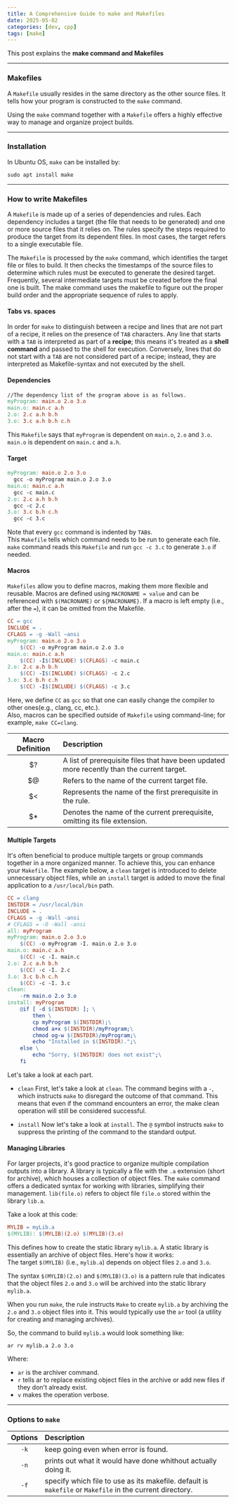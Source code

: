 ```yaml
---
title: A Comprehensive Guide to make and Makefiles
date: 2025-05-02
categories: [dev, cpp]
tags: [make]
---
```


This post explains the **make command and Makefiles**

-----------------------------------

### Makefiles

A `Makefile` usually resides in the same directory as the other source files. It tells how your program is constructed to the `make` command.

Using the `make` command together with a `Makefile` offers a highly effective way to manage and organize project builds.

-----------------------------------

### Installation

In Ubuntu OS, `make` can be installed by:

```shell
sudo apt install make
```

-----------------------------------

### How to write Makefiles

A `Makefile` is made up of a series of dependencies and rules. Each dependency includes a target (the file that needs to be generated) and one or more source files that it relies on. The rules specify the steps required to produce the target from its dependent files. In most cases, the target refers to a single executable file.

The `Makefile` is processed by the `make` command, which identifies the target file or files to build. It then checks the timestamps of the source files to determine which rules must be executed to generate the desired target. Frequently, several intermediate targets must be created before the final one is built. The make command uses the makefile to figure out the proper build order and the appropriate sequence of rules to apply.

#### Tabs vs. spaces

In order for `make` to distinguish between a recipe and lines that are not part of a recipe, it relies on the presence of `TAB` characters.
Any line that starts with a `TAB` is interpreted as part of a **recipe**; this means it's treated as a **shell command** and passed to the shell for execution. 
Conversely, lines that do not start with a `TAB` are not considered part of a recipe; instead, they are interpreted as Makefile-syntax and not executed by the shell.

#### Dependencies

```Makefile
//The dependency list of the program above is as follows.
myProgram: main.o 2.o 3.o
main.o: main.c a.h
2.o: 2.c a.h b.h
3.o: 3.c a.h b.h c.h
```

This `Makefile` says that `myProgram` is dependent on `main.o`, `2.o` and `3.o`.
`main.o` is dependent on `main.c` and `a.h`.

#### Target

```Makefile
myProgram: main.o 2.o 3.o
  gcc -o myProgram main.o 2.o 3.o
main.o: main.c a.h
  gcc -c main.c
2.o: 2.c a.h b.h
  gcc -c 2.c
3.o: 3.c b.h c.h
  gcc -c 3.c
```
Note that every `gcc` command is indented by `TAB`s.  
This `Makefile` tells which command needs to be run to generate each file.  
`make` command reads this `Makefile` and run `gcc -c 3.c` to generate `3.o` if needed.  

#### Macros

`Makefiles` allow you to define macros, making them more flexible and reusable. Macros are defined using `MACRONAME = value` and can be referenced with `$(MACRONAME)` or `${MACRONAME}`. If a macro is left empty (i.e., after the `=`), it can be omitted from the Makefile.

```Makefile
CC = gcc
INCLUDE = .
CFLAGS = -g -Wall –ansi
myProgram: main.o 2.o 3.o
    $(CC) -o myProgram main.o 2.o 3.o
main.o: main.c a.h
    $(CC) -I$(INCLUDE) $(CFLAGS) -c main.c
2.o: 2.c a.h b.h
    $(CC) -I$(INCLUDE) $(CFLAGS) -c 2.c
3.o: 3.c b.h c.h
    $(CC) -I$(INCLUDE) $(CFLAGS) -c 3.c
```

Here, we define `CC` as `gcc` so that one can easily change the compiler to other ones(e.g., clang, cc, etc.).  
Also, macros can be specified outside of `Makefile` using command-line; for example, `make CC=clang`.  

| Macro Definition  | Description                                                                               |
| :-:               | :-                                                                                        |
| $?                | A list of prerequisite files that have been updated more recently than the current target.|
| $@                | Refers to the name of the current target file.                                            |
| $<                | Represents the name of the first prerequisite in the rule.                                |
| $*                | Denotes the name of the current prerequisite, omitting its file extension.                |

#### Multiple Targets

It's often beneficial to produce multiple targets or group commands together in a more organized manner. To achieve this, you can enhance your `Makefile`. The example below, a `clean` target is introduced to delete unnecessary object files, while an `install` target is added to move the final application to a `/usr/local/bin` path.

```Makefile
CC = clang 
INSTDIR = /usr/local/bin
INCLUDE = .
CFLAGS = -g -Wall -ansi
# CFLAGS = -O -Wall -ansi
all: myProgram
myProgram: main.o 2.o 3.o
    $(CC) -o myProgram -I. main.o 2.o 3.o
main.o: main.c a.h
    $(CC) -c -I. main.c
2.o: 2.c a.h b.h
    $(CC) -c -I. 2.c
3.o: 3.c b.h c.h
    $(CC) -c -I. 3.c
clean:
    -rm main.o 2.o 3.o
install: myProgram
    @if [ -d $(INSTDIR) ]; \
        then \
        cp myProgram $(INSTDIR);\
        chmod a+x $(INSTDIR)/myProgram;\
        chmod og-w $(INSTDIR)/myProgram;\
        echo "Installed in $(INSTDIR).";\
    else \
        echo "Sorry, $(INSTDIR) does not exist";\
    fi
```

Let's take a look at each part.  

- `clean`
First, let's take a look at `clean`.
The command begins with a `-`, which instructs `make` to disregard the outcome of that command. This means that even if the command encounters an error, the make clean operation will still be considered successful.  

- `install`
Now let's take a look at `install`.
The `@` symbol instructs `make` to suppress the printing of the command to the standard output.  

#### Managing Libraries

For larger projects, it's good practice to organize multiple compilation outputs into a library. A library is typically a file with the `.a` extension (short for archive), which houses a collection of object files. The `make` command offers a dedicated syntax for working with libraries, simplifying their management. `lib(file.o)` refers to object file `file.o` stored within the library `lib.a`.

Take a look at this code:  
```Makefile
MYLIB = myLib.a
$(MYLIB): $(MYLIB)(2.o) $(MYLIB)(3.o)
```
This defines how to create the static library `mylib.a`. A static library is essentially an archive of object files. Here's how it works:  
The target `$(MYLIB)` (i.e., `mylib.a`) depends on object files `2.o` and `3.o`.  

The syntax `$(MYLIB)(2.o)` and `$(MYLIB)(3.o)` is a pattern rule that indicates that the object files `2.o` and `3.o` will be archived into the static library `mylib.a`.  

When you run `make`, the rule instructs `Make` to create `mylib.a` by archiving the `2.o` and `3.o` object files into it. This would typically use the `ar` tool (a utility for creating and managing archives).

So, the command to build `mylib.a` would look something like:

```shell
ar rv mylib.a 2.o 3.o
```
Where:
- `ar` is the archiver command.
- `r` tells ar to replace existing object files in the archive or add new files if they don't already exist.
- `v` makes the operation verbose.

-----------------------------------

### Options to `make`

| Options | Description                                                                                                |
| :-:     | :-                                                                                                         |
|`-k`     | keep going even when error is found.                                                                       |
|`-n`     | prints out what it would have done whithout actually doing it.                                             |
|`-f`     | specify which file to use as its makefile. default is `makefile` or `Makefile` in the current directory.   |



